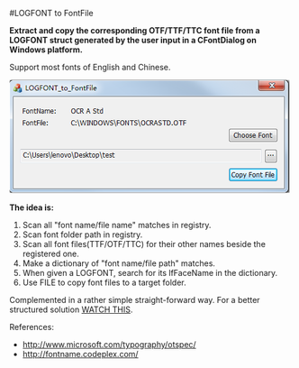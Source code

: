#LOGFONT to FontFile

**Extract and copy the corresponding OTF/TTF/TTC font file from a LOGFONT struct generated by the user input in a CFontDialog on Windows platform.**

Support most fonts of English and Chinese.

![](https://github.com/Conglang/LOGFONT_to_FontFile/blob/master/demo_pic.png)

**The idea is:**<br>
1. Scan all "font name/file name" matches in registry.
2. Scan font folder path in registry. 
3. Scan all font files(TTF/OTF/TTC) for their other names beside the registered one.
4. Make a dictionary of "font name/file path" matches.
5. When given a LOGFONT, search for its lfFaceName in the dictionary.
6. Use FILE to copy font files to a target folder.

Complemented in a rather simple straight-forward way. For a better structured solution [WATCH THIS](http://fontname.codeplex.com/).

References:<br>
+ http://www.microsoft.com/typography/otspec/
+ http://fontname.codeplex.com/